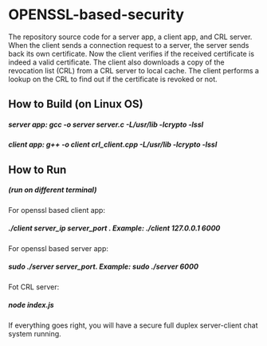 # OPENSSL-based-security

The repository source code for a server app, a client app, and CRL server. When the client sends a connection request to a server, the server sends back its own certificate. Now the client verifies if the received certificate is indeed a valid certificate. The client also downloads a copy of the revocation list (CRL) from a CRL server to local cache. The client performs a lookup on the CRL to find out if the certificate is revoked or not.

## How to Build (on Linux OS)
##### server app: gcc -o server server.c -L/usr/lib -lcrypto -lssl  
##### client app: g++ -o client crl_client.cpp -L/usr/lib -lcrypto -lssl    

## How to Run 
##### (run on different terminal)  
For openssl based client app: 
##### ./client server_ip server_port . Example: ./client 127.0.0.1 6000  
For openssl based server app: 
##### sudo ./server server_port. Example: sudo ./server 6000  
Fot CRL server: 
##### node index.js  

If everything goes right, you will have a secure full duplex server-client chat system running.
